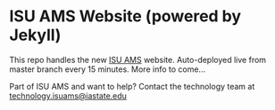 ISU AMS Website (powered by Jekyll) 
===================================

This repo handles the new [ISU AMS](http://www.meteor.iastate.edu/ams/) website. Auto-deployed live from master branch every 15 minutes. More info to come...

Part of ISU AMS and want to help? Contact the technology team at [technology.isuams@iastate.edu](mailto:technology.isuams@iastate.edu)
